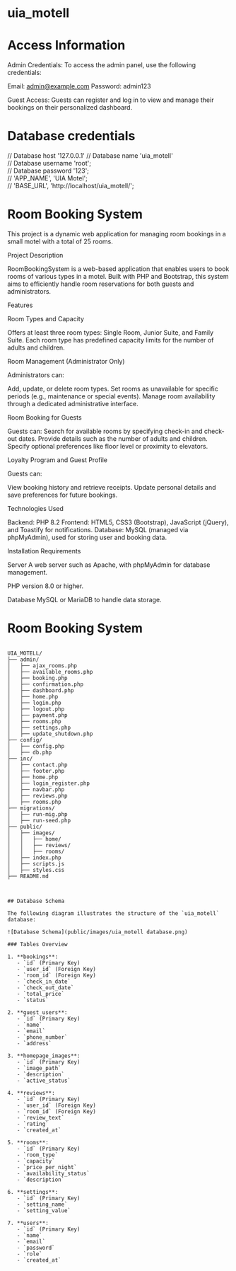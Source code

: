# uia_motell


# Access Information

Admin Credentials:
To access the admin panel, use the following credentials:

Email: admin@example.com
Password: admin123

Guest Access:
Guests can register and log in to view and manage their bookings on their personalized dashboard.


# Database credentials

// Database host      '127.0.0.1' 
// Database name      'uia_motell'  
// Database username  'root';       
// Database password  '123';        
// 'APP_NAME',        'UIA Motel';   
// 'BASE_URL',        'http://localhost/uia_motell/';



# Room Booking System

This project is a dynamic web application for managing room bookings in a small motel with a total of 25 rooms.

Project Description

RoomBookingSystem is a web-based application that enables users to book rooms of various types in a motel. Built with PHP and Bootstrap, this system aims to efficiently handle room reservations for both guests and administrators.

Features

Room Types and Capacity

Offers at least three room types: Single Room, Junior Suite, and Family Suite.
Each room type has predefined capacity limits for the number of adults and children.

Room Management (Administrator Only)

Administrators can:

Add, update, or delete room types.
Set rooms as unavailable for specific periods (e.g., maintenance or special events).
Manage room availability through a dedicated administrative interface.

Room Booking for Guests

Guests can:
Search for available rooms by specifying check-in and check-out dates.
Provide details such as the number of adults and children.
Specify optional preferences like floor level or proximity to elevators.

Loyalty Program and Guest Profile

Guests can:

View booking history and retrieve receipts.
Update personal details and save preferences for future bookings.

Technologies Used

Backend: PHP 8.2
Frontend: HTML5, CSS3 (Bootstrap), JavaScript (jQuery), and Toastify for notifications.
Database: MySQL (managed via phpMyAdmin), used for storing user and booking data.

Installation Requirements

Server
A web server such as Apache, with phpMyAdmin for database management.

PHP version 8.0 or higher.

Database
MySQL or MariaDB to handle data storage.



# Room Booking System

```

UIA_MOTELL/
├── admin/
│   ├── ajax_rooms.php            
│   ├── available_rooms.php       
│   ├── booking.php            
│   ├── confirmation.php          
│   ├── dashboard.php            
│   ├── home.php                 
│   ├── login.php                
│   ├── logout.php               
│   ├── payment.php              
│   ├── rooms.php                
│   ├── settings.php             
│   ├── update_shutdown.php      
├── config/
│   ├── config.php                
│   ├── db.php                   
├── inc/
│   ├── contact.php               
│   ├── footer.php               
│   ├── home.php                 
│   ├── login_register.php      
│   ├── navbar.php                
│   ├── reviews.php               
│   ├── rooms.php               
├── migrations/
│   ├── run-mig.php              
│   ├── run-seed.php            
├── public/
│   ├── images/                  
│   │   ├── home/                 
│   │   ├── reviews/              
│   │   ├── rooms/               
│   ├── index.php                 
│   ├── scripts.js                
│   ├── styles.css                
├── README.md                   



## Database Schema

The following diagram illustrates the structure of the `uia_motell` database:

![Database Schema](public/images/uia_motell database.png)

### Tables Overview

1. **bookings**:
   - `id` (Primary Key)
   - `user_id` (Foreign Key)
   - `room_id` (Foreign Key)
   - `check_in_date`
   - `check_out_date`
   - `total_price`
   - `status`

2. **guest_users**:
   - `id` (Primary Key)
   - `name`
   - `email`
   - `phone_number`
   - `address`

3. **homepage_images**:
   - `id` (Primary Key)
   - `image_path`
   - `description`
   - `active_status`

4. **reviews**:
   - `id` (Primary Key)
   - `user_id` (Foreign Key)
   - `room_id` (Foreign Key)
   - `review_text`
   - `rating`
   - `created_at`

5. **rooms**:
   - `id` (Primary Key)
   - `room_type`
   - `capacity`
   - `price_per_night`
   - `availability_status`
   - `description`

6. **settings**:
   - `id` (Primary Key)
   - `setting_name`
   - `setting_value`

7. **users**:
   - `id` (Primary Key)
   - `name`
   - `email`
   - `password`
   - `role`
   - `created_at`
